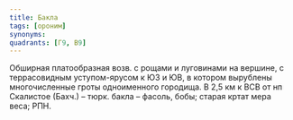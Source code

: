 ```yaml
---
title: Бакла
tags: [ороним]
synonyms:
quadrants: [Г9, В9]
---
```


Обширная платообразная возв. с рощами и луговинами на вершине, с террасовидным
уступом-ярусом к ЮЗ и ЮВ, в котором вырублены многочисленные гроты одноименного
городища. В 2,5 км к ВСВ от нп Скалистое (Бахч.) – тюрк. бакла – фасоль, бобы;
старая кртат мера веса; РПН.
